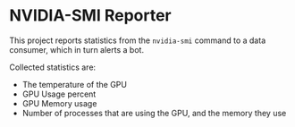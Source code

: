 # NVIDIA-SMI Reporter

This project reports statistics from the `nvidia-smi` command to a data consumer, which in turn alerts a bot.

Collected statistics are:

* The temperature of the GPU
* GPU Usage percent
* GPU Memory usage
* Number of processes that are using the GPU, and the memory they use